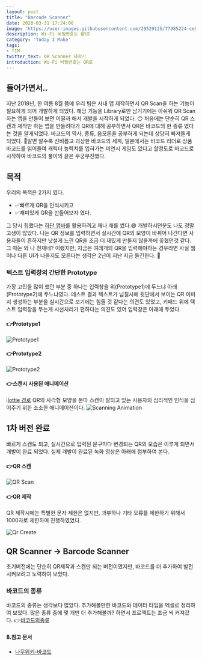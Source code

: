 ```yaml
---
layout: post
title: "Barcode Scanner"
date: 2020-03-31 17:24:00
image: 'https://user-images.githubusercontent.com/29529125/77985224-ce0fb280-734e-11ea-9807-9eaa2bd8bb2e.png'
description: Wi-Fi 비밀번호는 QR로
category: 'Today I Make'
tags:
- TIM
twitter_text: QR Scanner 제작기
introduction: Wi-Fi 비밀번호는 QR로
---
```


## 들어가면서..
지난 2018년, 한 여름 8월 쯤에 우리 팀은 사내 앱 제작하면서 QR Scan을 하는 기능이 필요하게 되어 개발하게 되었다. 해당 기능을 Library로만 남기기에는 아쉬워 QR Scan 하는 앱을 만들어 보면 어떨까 해서 개발을 시작하게 되었다. 😶
처음에는 단순히 QR 스캔과 제작만 하는 앱을 만들려다가 QR에 대해 공부하면서 QR은 바코드의 한 종류 였다는 것을 알게되었다. 바코드의 역사, 종류, 음모론을 공부하게 되는데 상당히 빠져들게 되었다. 🤖알면 알수록 신비롭고 괴상한 바코드의 세계, 일본에서는 바코드 리더로 상품 바코드를 읽어들여 캐릭터 능력치를 입혀가는 미연시 게임도 있다고 할정도로 바코드로 시작하여 바코드의 풀이의 끝은 무궁무진했다. 

## 목적
우리의 목적은 2가지 였다.
- ✅빠르게 QR을 인식시키고 
- ✅재미있게 QR을 만들어보자 였다.

그 당시 힙했다는 [하단 앱바](https://material.io/components/app-bars-bottom/#anatomy)를 활용하려고 꽤나 애를 썼다.😄 개발하시던분도 나도 정말 고생이 많았다. 나는 QR 정보를 입력하면서 실시간에 QR의 모양이 바뀌어 나간다면 사용자들이 흔하지만 낫설게 느낀 QR을 조금 더 재밌게 만들지 않을까에 꽂혔던것 같다.
그 때는 와 나 천재네? 이랬지만, 지금은 여래개의 QR을 입력해야하는 경우라면 사실 웹이나 다른 UI가 나을지도 모른다는 생각은 2년이 지난 지금 들긴한다. 🤡

### 텍스트 입력창의 간단한 Prototype
가장 고민을 많이 했던 부분 중 하나는 입력창을 위(Prototype1)에 두느냐 아래(Prototype2)에 두느냐였다. 테스트 결과 텍스트가 넘칠시에 뒷단에서 보이는 QR 이미지 생성하는 부분을 실시간으로 보기에는 힘들 것 같다는 의견도 있었고, 키패드 위에 텍스트 입력창을 두는게 시선처리가 편하다는 의견도 있어 입력창은 아래에 두었다.

#### 👉Prototype1 
![Prototype1](https://user-images.githubusercontent.com/29529125/77986816-00231380-7353-11ea-83c8-47a591ec18d2.gif)

#### 👉Prototype2
![Prototype2](https://user-images.githubusercontent.com/29529125/77986163-63ac4180-7351-11ea-93fc-ca484fe5d82c.gif)

#### 👉스캔시 사용된 애니메이션 
ℹ︎[lottie 경로](https://lottiefiles.com/18169-simple-scan-animation)
QR의 사각형 모양을 본따 스캔이 잘되고 있는 사용자의 심리적인 인식을 심어주기 위한 소소한 애니메이션이다.
![Scanning Animation](https://user-images.githubusercontent.com/29529125/77987124-ec2be180-7353-11ea-97c4-a6fbae1284a5.gif)



## 1차 버전 완료
빠르게 스캔도 되고, 실시간으로 입력된 문구마다 변경되는 QR의 모습은 이루게 되면서 개발이 완료 되었다. 
실제 개발이 완료된 녹화 영상은 아래에 첨부하여 본다.

#### 👉QR 스캔
![QR Scan](https://user-images.githubusercontent.com/29529125/77983272-86d2f300-7349-11ea-8fa3-9ac7868f25ab.gif)

#### 👉QR 제작
QR 제작시에는 특별한 문자 제한은 없지만, 과부하나 기타 오류를 제한하기 위해서 1000자로 제한하여 진행하였었다.

![Qr Create](https://user-images.githubusercontent.com/29529125/77982474-63a74400-7347-11ea-957b-bcd08cb808a2.gif)


## QR Scanner -> Barcode Scanner 
초기버전에는 단순히 QR제작과 스캔만 되는 버전이였지만, 바코드를 더 추가하여 발전시켜보려고 노력하여 보았다. 

### 바코드의 종류 
바코드의 종류는 생각보다 많았다. 추가해볼만한 바코드와 데이터 타입을 엑셀로 정리하여 보았다. 많은 종류 중에 몇 개만 더 추가해볼까? 하면서 프로젝트는 조금 씩 커져갔다.
👉[바코드의종류](https://docs.google.com/spreadsheets/d/12QsEy9Q259WckKjOmFr9uuO6wFndcBunB7rJhQDl1ak/edit?usp=sharing)




#### 8.참고 문서 
- [나무위키-바코드](https://namu.wiki/w/%EB%B0%94%EC%BD%94%EB%93%9C)
